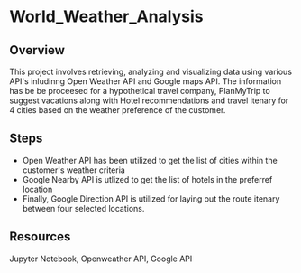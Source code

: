# World_Weather_Analysis
## Overview
This project involves retrieving, analyzing and visualizing data using various API's inludinng Open Weather API and Google maps API. The information has be be proceesed for a hypothetical travel company, PlanMyTrip to suggest vacations along with Hotel recommendations and travel itenary for 4 cities based on the weather preference of the customer. 

## Steps
* Open Weather API has been utilized to get the list of cities within the customer's weather criteria
* Google Nearby API is utlized to get the list of hotels in the preferref location
* Finally, Google Direction API is utilized for laying out the route itenary between four selected locations.

## Resources
Jupyter Notebook, Openweather API, Google API 

